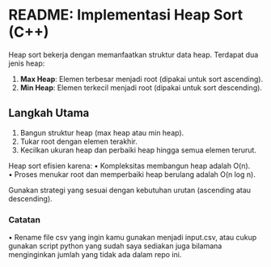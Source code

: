 # README: Implementasi Heap Sort (C++)

Heap sort bekerja dengan memanfaatkan struktur data heap. Terdapat dua jenis heap:
1. **Max Heap**: Elemen terbesar menjadi root (dipakai untuk sort ascending).
2. **Min Heap**: Elemen terkecil menjadi root (dipakai untuk sort descending).

## Langkah Utama
1. Bangun struktur heap (max heap atau min heap).
2. Tukar root dengan elemen terakhir.
3. Kecilkan ukuran heap dan perbaiki heap hingga semua elemen terurut.

Heap sort efisien karena:
• Kompleksitas membangun heap adalah O(n).  
• Proses menukar root dan memperbaiki heap berulang adalah O(n log n).

Gunakan strategi yang sesuai dengan kebutuhan urutan (ascending atau descending).

### Catatan
• Rename file csv yang ingin kamu gunakan menjadi input.csv, atau cukup gunakan script python yang sudah saya sediakan juga bilamana menginginkan jumlah yang tidak ada dalam repo ini.